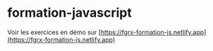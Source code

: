 ﻿# formation-javascript

Voir les exercices en démo sur [https://fgrx-formation-js.netlify.app](https://fgrx-formation-js.netlify.app)
